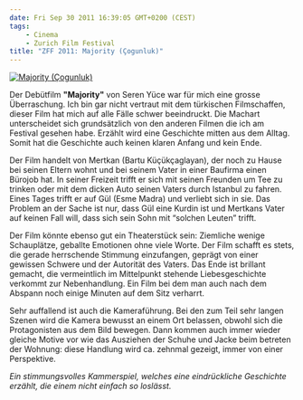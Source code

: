 ```yaml
---
date: Fri Sep 30 2011 16:39:05 GMT+0200 (CEST)
tags:
    - Cinema
    - Zurich Film Festival
title: "ZFF 2011: Majority (Çogunluk)"
---
```



[![Majority
(Çogunluk)](http://media.tumblr.com/tumblr_lsca0llnJ51qa2z4q.jpg "Majority (Çogunluk)")](http://www.zurichfilmfestival.org/de//filme/2704/majority/)

Der Debütfilm **"Majority"** von Seren Yüce war für mich eine grosse
Überraschung. Ich bin gar nicht vertraut mit dem türkischen
Filmschaffen, dieser Film hat mich auf alle Fälle schwer beeindruckt.
Die Machart unterscheidet sich grundsätzlich von den anderen Filmen die
ich am Festival gesehen habe. Erzählt wird eine Geschichte mitten aus
dem Alltag. Somit hat die Geschichte auch keinen klaren Anfang und kein
Ende.

Der Film handelt von Mertkan (Bartu Küçükçaglayan), der noch zu Hause
bei seinen Eltern wohnt und bei seinem Vater in einer Baufirma einen
Bürojob hat. In seiner Freizeit trifft er sich mit seinen Freunden um
Tee zu trinken oder mit dem dicken Auto seinen Vaters durch Istanbul zu
fahren. Eines Tages trifft er auf Gül (Esme Madra) und verliebt sich in
sie. Das Problem an der Sache ist nur, dass Gül eine Kurdin ist und
Mertkans Vater auf keinen Fall will, dass sich sein Sohn mit “solchen
Leuten” trifft.

Der Film könnte ebenso gut ein Theaterstück sein: Ziemliche wenige
Schauplätze, geballte Emotionen ohne viele Worte. Der Film schafft es
stets, die gerade herrschende Stimmung einzufangen, geprägt von einer
gewissen Schwere und der Autorität des Vaters. Das Ende ist brillant
gemacht, die vermeintlich im Mittelpunkt stehende Liebesgeschichte
verkommt zur Nebenhandlung. Ein Film bei dem man auch nach dem Abspann
noch einige Minuten auf dem Sitz verharrt.

Sehr auffallend ist auch die Kameraführung. Bei den zum Teil sehr langen
Szenen wird die Kamera bewusst an einem Ort belassen, obwohl sich die
Protagonisten aus dem Bild bewegen. Dann kommen auch immer wieder
gleiche Motive vor wie das Ausziehen der Schuhe und Jacke beim betreten
der Wohnung: diese Handlung wird ca. zehnmal gezeigt, immer von einer
Perspektive.

*Ein stimmungsvolles Kammerspiel, welches eine eindrückliche Geschichte
erzählt, die einem nicht einfach so loslässt.*

